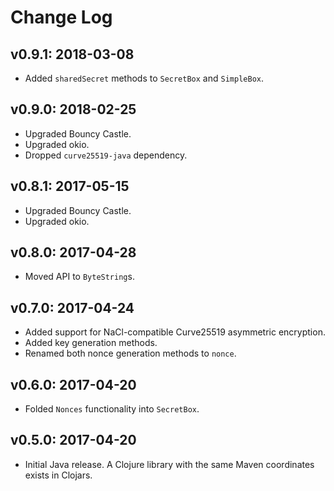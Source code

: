 # Change Log

## v0.9.1: 2018-03-08

* Added `sharedSecret` methods to `SecretBox` and `SimpleBox`.

## v0.9.0: 2018-02-25

* Upgraded Bouncy Castle.
* Upgraded okio.
* Dropped `curve25519-java` dependency.

## v0.8.1: 2017-05-15

* Upgraded Bouncy Castle.
* Upgraded okio.

## v0.8.0: 2017-04-28

* Moved API to `ByteString`s.

## v0.7.0: 2017-04-24

* Added support for NaCl-compatible Curve25519 asymmetric encryption.
* Added key generation methods.
* Renamed both nonce generation methods to `nonce`.

## v0.6.0: 2017-04-20

* Folded `Nonces` functionality into `SecretBox`.

## v0.5.0: 2017-04-20

* Initial Java release. A Clojure library with the same Maven coordinates exists in Clojars.